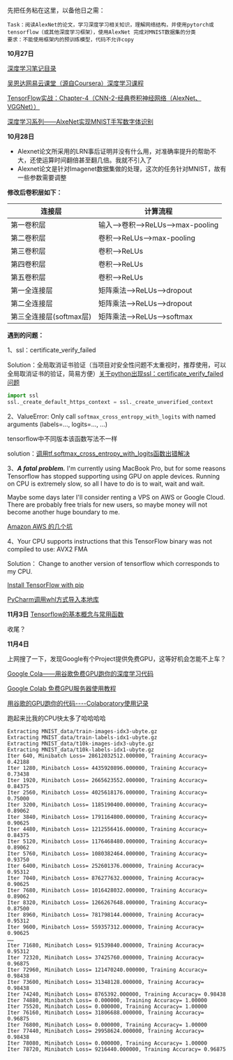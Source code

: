 先把任务粘在这里，以备他日之需：

```
Task：阅读AlexNet的论文，学习深度学习相关知识，理解网络结构，并使用pytorch或tensorflow（或其他深度学习框架），使用AlexNet 完成对MNIST数据集的分类
要求：不能使用框架内的预训练模型，代码不允许copy
```

**10月27日**

[深度学习笔记目录](http://www.ai-start.com/dl2017/)

[吴恩达网易云课堂（源自Coursera）深度学习课程](https://mooc.study.163.com/university/deeplearning_ai#/c)

[TensorFlow实战：Chapter-4（CNN-2-经典卷积神经网络（AlexNet、VGGNet））](https://blog.csdn.net/WangR0120/article/details/80221098)

[深度学习系列——AlxeNet实现MNIST手写数字体识别](https://blog.csdn.net/qq_30666517/article/details/79686877)

**10月28日**

- Alexnet论文所采用的LRN事后证明并没有什么用，对准确率提升的帮助不大，还使运算时间翻倍甚至翻几倍。我就不引入了
- Alexnet论文是针对Imagenet数据集做的处理，这次的任务针对MNIST，故有一些参数需要调整

**修改后卷积层如下：**

| 连接层                  | 计算流程                       |
| ----------------------- | ------------------------------ |
| 第一卷积层              | 输入–>卷积–>ReLUs–>max-pooling |
| 第二卷积层              | 卷积–>ReLUs–>max-pooling       |
| 第三卷积层              | 卷积–>ReLUs                    |
| 第四卷积层              | 卷积–>ReLUs                    |
| 第五卷积层              | 卷积–>ReLUs                    |
| 第一全连接层            | 矩阵乘法–>ReLUs–>dropout       |
| 第二全连接层            | 矩阵乘法–>ReLUs–>dropout       |
| 第三全连接层(softmax层) | 矩阵乘法–>ReLUs–>softmax       |

**遇到的问题：**

1、ssl：certificate_verify_failed

Solution：全局取消证书验证（当项目对安全性问题不太重视时，推荐使用，可以全局取消证书的验证，简易方便）[关于python出现ssl：certificate_verify_failed问题](https://blog.csdn.net/yixieling4397/article/details/79861379)

```python
import ssl
ssl._create_default_https_context = ssl._create_unverified_context
```



2、ValueError: Only call `softmax_cross_entropy_with_logits` with named arguments (labels=..., logits=..., ...)

tensorflow中不同版本该函数写法不一样

solution：[调用tf.softmax_cross_entropy_with_logits函数出错解决](https://blog.csdn.net/caimouse/article/details/61208940)

3、***A fatal problem.*** I'm currently using MacBook Pro, but for some reasons Tensorflow has stopped supporting using GPU on apple devices. Running on CPU is extremely slow, so all I have to do is to wait, wait and wait.

Maybe some days later I'll consider renting a VPS on AWS or Google Cloud. There are probably free trials for new users, so maybe money will not become another huge boundary to me.

[Amazon AWS 的几个坑](https://blog.csdn.net/csdnhxs/article/details/80219468)

4、Your CPU supports instructions that this TensorFlow binary was not compiled to use: AVX2 FMA

Solution：
Change to another version of tensorflow which corresponds to my CPU.

[Install TensorFlow with pip](https://www.tensorflow.org/install/pip)

[PyCharm调用whl方式导入本地库](https://blog.csdn.net/qq_32300143/article/details/79961307)

**11月3日**
[Tensorflow的基本概念与常用函数](http://www.cnblogs.com/focusonepoint/p/7544369.html)

收尾？

**11月4日**

上网搜了一下，发现Google有个Project提供免费GPU，这等好机会怎能不上车？

[Google Cola——用谷歌免费GPU跑你的深度学习代码](https://www.jianshu.com/p/000d2a9d36a0)

[Google Colab 免费GPU服务器使用教程](https://blog.csdn.net/cocoaqin/article/details/79184540)

[用谷歌的GPU跑你的代码----Colaboratory使用记录](https://blog.csdn.net/ssssdbucdbod/article/details/80397808)

跑起来比我的CPU快太多了哈哈哈哈

```Extracting MNIST_data/train-images-idx3-ubyte.gz
Extracting MNIST_data/train-images-idx3-ubyte.gz
Extracting MNIST_data/train-labels-idx1-ubyte.gz
Extracting MNIST_data/t10k-images-idx3-ubyte.gz
Extracting MNIST_data/t10k-labels-idx1-ubyte.gz
Iter 640, Minibatch Loss= 28612032512.000000, Training Accuracy= 0.42188
Iter 1280, Minibatch Loss= 4435920896.000000, Training Accuracy= 0.73438
Iter 1920, Minibatch Loss= 2665623552.000000, Training Accuracy= 0.84375
Iter 2560, Minibatch Loss= 4025618176.000000, Training Accuracy= 0.75000
Iter 3200, Minibatch Loss= 1185190400.000000, Training Accuracy= 0.89062
Iter 3840, Minibatch Loss= 1791164800.000000, Training Accuracy= 0.90625
Iter 4480, Minibatch Loss= 1212556416.000000, Training Accuracy= 0.84375
Iter 5120, Minibatch Loss= 1176468480.000000, Training Accuracy= 0.89062
Iter 5760, Minibatch Loss= 1080382464.000000, Training Accuracy= 0.93750
Iter 6400, Minibatch Loss= 252601376.000000, Training Accuracy= 0.95312
Iter 7040, Minibatch Loss= 876277632.000000, Training Accuracy= 0.90625
Iter 7680, Minibatch Loss= 1016428032.000000, Training Accuracy= 0.89062
Iter 8320, Minibatch Loss= 1266267648.000000, Training Accuracy= 0.87500
Iter 8960, Minibatch Loss= 781798144.000000, Training Accuracy= 0.95312
Iter 9600, Minibatch Loss= 559357312.000000, Training Accuracy= 0.90625
……
Iter 71680, Minibatch Loss= 91539840.000000, Training Accuracy= 0.95312
Iter 72320, Minibatch Loss= 37425760.000000, Training Accuracy= 0.96875
Iter 72960, Minibatch Loss= 121470240.000000, Training Accuracy= 0.98438
Iter 73600, Minibatch Loss= 31348128.000000, Training Accuracy= 0.98438
Iter 74240, Minibatch Loss= 8765392.000000, Training Accuracy= 0.98438
Iter 74880, Minibatch Loss= 0.000000, Training Accuracy= 1.00000
Iter 75520, Minibatch Loss= 0.000000, Training Accuracy= 1.00000
Iter 76160, Minibatch Loss= 31806688.000000, Training Accuracy= 0.96875
Iter 76800, Minibatch Loss= 0.000000, Training Accuracy= 1.00000
Iter 77440, Minibatch Loss= 29958624.000000, Training Accuracy= 0.98438
Iter 78080, Minibatch Loss= 0.000000, Training Accuracy= 1.00000
Iter 78720, Minibatch Loss= 9216440.000000, Training Accuracy= 0.96875
```

